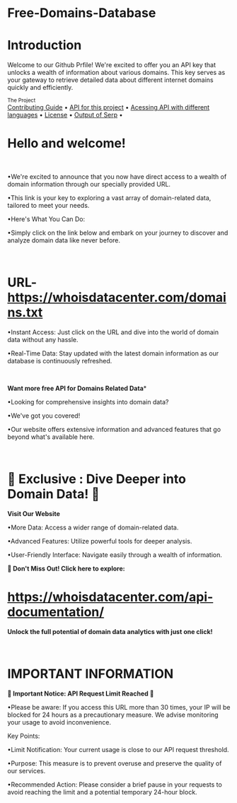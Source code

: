 # Free-Domains-Database

# Introduction
Welcome to our Github Prfile! We're excited to offer you an API key that unlocks a wealth of information about various domains. This key serves as your gateway to retrieve detailed data about different internet domains quickly and efficiently. 

<div >
    <sub>The Project</sub>
    <br />
    <a href="Contributing/contribute.md">Contributing Guide</a> •
    <a href="">API for this project</a> •
    <a href="">Acessing API with different languages</a> •
    <a href="License.md">License</a> •
    <a href="Output/output.txt">Output of Serp</a> •
    <br />


# Hello and welcome!

<br/>

•We're excited to announce that you now have direct access to a wealth of domain information through our specially provided URL. 
<br/>

•This link is your key to exploring a vast array of domain-related data, tailored to meet your needs.
<br/>

•Here's What You Can Do:
<br/>

•Simply click on the link below and embark on your journey to discover and analyze domain data like never before.


<br/>

# URL-https://whoisdatacenter.com/domains.txt


 •Instant Access: Just click on the URL and dive into the world of domain data without any hassle.
<br/>


•Real-Time Data: Stay updated with the latest domain information as our database is continuously refreshed.
<br/>


<br/>

**Want more free API for Domains Related Data***
<br/>

•Looking for comprehensive insights into domain data? 
<br/>

•We've got you covered! 
<br/>

•Our website offers extensive information and advanced features that go beyond what's available here.


<br/>

# 🌟 Exclusive : Dive Deeper into Domain Data! 🌟

**Visit Our Website**


•More Data: Access a wider range of domain-related data.
<br/>

•Advanced Features: Utilize powerful tools for deeper analysis.
<br/>

•User-Friendly Interface: Navigate easily through a wealth of information.
<br/>

 **🔗 Don't Miss Out! Click here to explore:** 

# https://whoisdatacenter.com/api-documentation/

**Unlock the full potential of domain data analytics with just one click!**


<br/>

# IMPORTANT INFORMATION


**🚨 Important Notice: API Request Limit Reached 🚨**

•Please be aware: If you access this URL more than 30 times, your IP will be blocked for 24 hours as a precautionary measure. We advise monitoring your usage to avoid inconvenience.

Key Points:

•Limit Notification: Your current usage is close to our API request threshold.
<br/>

•Purpose: This measure is to prevent overuse and preserve the quality of our services.
<br/>

•Recommended Action: Please consider a brief pause in your requests to avoid reaching the limit and a potential temporary 24-hour block.
